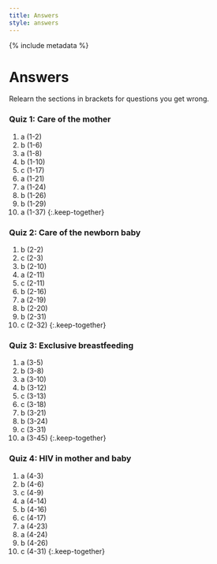 ```yaml
---
title: Answers
style: answers
---
```


{% include metadata %}

# Answers

Relearn the sections in brackets for questions you get wrong.

### Quiz 1: Care of the mother

1.	a (1-2)
2.	b (1-6)
3.	a (1-8)
4.	b (1-10)
5.	c (1-17)
6.	a (1-21)
7.	a (1-24)
8.	b (1-26)
9.	b (1-29)
10.	a (1-37)
{:.keep-together}

### Quiz 2: Care of the newborn baby

1.	b (2-2)
2.	c (2-3)
3.	b (2-10)
4.	a (2-11)
5.	c (2-11)
6.	b (2-16)
7.	a (2-19)
8.	b (2-20)
9.	b (2-31)
10.	c (2-32)
{:.keep-together}

### Quiz 3: Exclusive breastfeeding

1.	a (3-5)
2.	b (3-8)
3.	a (3-10)
4.	b (3-12)
5.	c (3-13)
6.	c (3-18)
7.	b (3-21)
8.	b (3-24)
9.	c (3-31)
10.	a (3-45)
{:.keep-together}

### Quiz 4: HIV in mother and baby

1.	a (4-3)
2.	b (4-6)
3.	c (4-9)
4.	a (4-14)
5.	b (4-16)
6.	c (4-17)
7.	a (4-23)
8.	a (4-24)
9.	b (4-26)
10.	c (4-31)
{:.keep-together}
